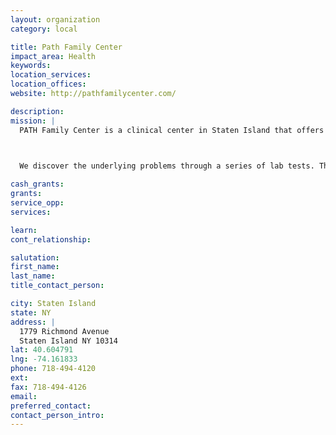 ```yaml
---
layout: organization
category: local

title: Path Family Center
impact_area: Health
keywords: 
location_services: 
location_offices: 
website: http://pathfamilycenter.com/

description: 
mission: |
  PATH Family Center is a clinical center in Staten Island that offers integrative and nutritional interventions for individuals diagnosed with Autism, Attention Deficit Hyperactivity Disorder, Food Allergies and other related conditions. Our doctor, nurse, nutritionist & special educator comprise a team whose goal it is to restore total body balance in the individual.

  

  We discover the underlying problems through a series of lab tests. The team then creates a custom nutritional protocol with diet plans and integrative guides that begin the process of recovery, as well as offering educational guidance. We also offer Hyperbaric Oxygen Therapy which is used for a variety of illnesses, including Lyme Disease, Multiple Sclerosis, Traumatic Brain Injuries, Cerebral Palsy, Autism and many more.

cash_grants: 
grants: 
service_opp: 
services: 

learn: 
cont_relationship: 

salutation: 
first_name: 
last_name: 
title_contact_person: 

city: Staten Island
state: NY
address: |
  1779 Richmond Avenue    
  Staten Island NY 10314
lat: 40.604791
lng: -74.161833
phone: 718-494-4120
ext: 
fax: 718-494-4126
email: 
preferred_contact: 
contact_person_intro: 
---
```

